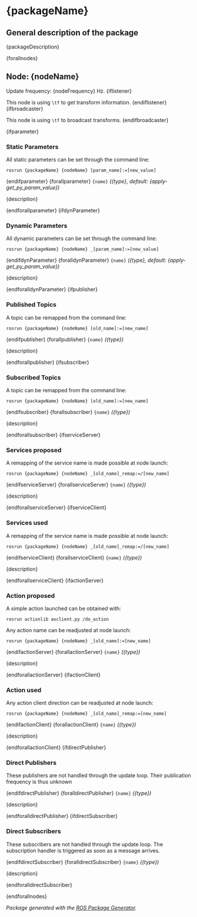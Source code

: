 # {packageName}

## General description of the package

<!--- protected region package descripion begin -->
{packageDescription}
<!--- protected region package descripion end -->

<!--- todo How to handle the image generation -->
<!--- <img src="./model/{nodeName}.png" width="300px" />-->

{forallnodes}
## Node: {nodeName}

Update frequency: {nodeFrequency} Hz.
{iflistener}

This node is using `\tf` to get transform information.
{endiflistener}
{ifbroadcaster}

This node is using `\tf` to broadcast transforms.
{endifbroadcaster}

<!--- protected region {nodeName} begin -->
<!--- protected region {nodeName} end -->
{ifparameter}

### Static Parameters

All static parameters can be set through the command line:

```shell
rosrun {packageName} {nodeName} [param_name]:=[new_value]
```

{endifparameter}
{forallparameter}
`{name}` *({type}, default: {apply-get_py_param_value})*
<!--- protected region param {name} begin -->
{description}
<!--- protected region param {name} end -->
{endforallparameter}
{ifdynParameter}

### Dynamic Parameters

All dynamic parameters can be set through the command line:

```shell
rosrun {packageName} {nodeName} _[param_name]:=[new_value]
```

{endifdynParameter}
{foralldynParameter}
`{name}` *({type}, default: {apply-get_py_param_value})*
<!--- protected region param {name} begin -->
{description}
<!--- protected region param {name} end -->
{endforalldynParameter}
{ifpublisher}

### Published Topics

A topic can be remapped from the command line:

```shell
rosrun {packageName} {nodeName} [old_name]:=[new_name]
```

{endifpublisher}
{forallpublisher}
`{name}` *({type})*
<!--- protected region publisher {name} begin -->
{description}
<!--- protected region publisher {name} end -->
{endforallpublisher}
{ifsubscriber}

### Subscribed Topics

A topic can be remapped from the command line:

```shell
rosrun {packageName} {nodeName} [old_name]:=[new_name]
```

{endifsubscriber}
{forallsubscriber}
`{name}` *({type})*
<!--- protected region subscriber {name} begin -->
{description}
<!--- protected region subscriber {name} end -->
{endforallsubscriber}
{ifserviceServer}

### Services proposed

A remapping of the service name is made possible at node launch:

```shell
rosrun {packageName} {nodeName} _[old_name]_remap:=/[new_name]
```

{endifserviceServer}
{forallserviceServer}
`{name}` *({type})*
<!--- protected region service server {name} begin -->
{description}
<!--- protected region service server {name} end -->
{endforallserviceServer}
{ifserviceClient}

### Services used

A remapping of the service name is made possible at node launch:

```shell
rosrun {packageName} {nodeName} _[old_name]_remap:=/[new_name]
```

{endifserviceClient}
{forallserviceClient}
`{name}` *({type})*
<!--- protected region service client {name} begin -->
{description}
<!--- protected region service client {name} end -->
{endforallserviceClient}
{ifactionServer}

### Action proposed

A simple action launched can be obtained with:

```shell
rosrun actionlib axclient.py /do_action
```

Any action name can be readjusted at node launch:

```shell
rosrun {packageName} {nodeName} _[old_name]:=[new_name]
```

{endifactionServer}
{forallactionServer}
`{name}` *({type})*
<!--- protected region action server {name} begin -->
{description}
<!--- protected region action server {name} end -->
{endforallactionServer}
{ifactionClient}

### Action used

Any action client direction can be readjusted at node launch:

```shell
rosrun {packageName} {nodeName} _[old_name]_remap:=[new_name]
```
{endifactionClient}
{forallactionClient}
`{name}` *({type})*
<!--- protected region action client {name} begin -->
{description}
<!--- protected region action client {name} end -->
{endforallactionClient}
{ifdirectPublisher}

### Direct Publishers

These publishers are not handled through the update loop.
Their publication frequency is thus unknown

{endifdirectPublisher}
{foralldirectPublisher}
`{name}` *({type})*
<!--- protected region direct publisher {name} begin -->
{description}
<!--- protected region direct publisher {name} end -->
{endforalldirectPublisher}
{ifdirectSubscriber}

### Direct Subscribers

These subscribers are not handled through the update loop.
The subscription handler is triggered as soon as a message arrives.

{endifdirectSubscriber}
{foralldirectSubscriber}
`{name}` *({type})*
<!--- protected region direct subscriber {name} begin -->
{description}
<!--- protected region direct subscriber {name} end -->
{endforalldirectSubscriber}

{endforallnodes}

*Package generated with the [ROS Package Generator](https://github.com/tecnalia-advancedmanufacturing-robotics/ros_pkg_gen).*
